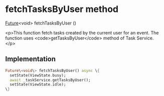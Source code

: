 


# fetchTasksByUser method








[Future](https:api.flutter.dev/flutter/dart-async/Future-class.html)&lt;void\> fetchTasksByUser
()





\<p\>This function fetch tasks created by the current user for an event.
The function uses \<code\>getTasksByUser\</code\> method of Task Service.\</p\>



## Implementation

```dart
Future\<void\> fetchTasksByUser() async \{
  setState(ViewState.busy);
  await _taskService.getTasksByUser();
  setState(ViewState.idle);
\}
```







